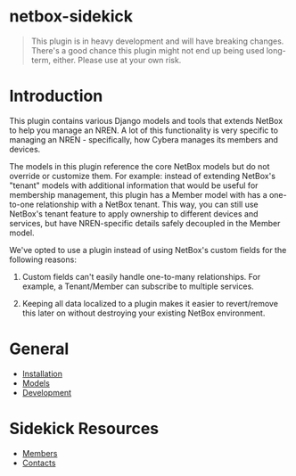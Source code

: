 # netbox-sidekick

> This plugin is in heavy development and will have breaking changes.
> There's a good chance this plugin might not end up being used long-term,
> either. Please use at your own risk.

# Introduction

This plugin contains various Django models and tools that extends NetBox
to help you manage an NREN. A lot of this functionality is very specific
to managing an NREN - specifically, how Cybera manages its members and
devices.

The models in this plugin reference the core NetBox models but do not
override or customize them. For example: instead of extending NetBox's
"tenant" models with additional information that would be useful for
membership management, this plugin has a Member model with has a
one-to-one relationship with a NetBox tenant. This way, you can still
use NetBox's tenant feature to apply ownership to different devices and
services, but have NREN-specific details safely decoupled in the Member
model.

We've opted to use a plugin instead of using NetBox's custom fields for
the following reasons:

1. Custom fields can't easily handle one-to-many relationships. For
   example, a Tenant/Member can subscribe to multiple services.

2. Keeping all data localized to a plugin makes it easier to
   revert/remove this later on without destroying your existing NetBox
   environment.

# General

* [Installation](./install.md)
* [Models](./models.md)
* [Development](./development.md)

# Sidekick Resources

* [Members](./members.md)
* [Contacts](./contacts.md)
